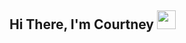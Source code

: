 ## Hi There, I'm Courtney <img src="https://media.giphy.com/media/970Sr8vpwEbXG/giphy.gif" width="30">


